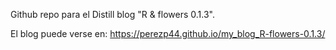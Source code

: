 <!-- README.md is generated from README.Rmd. Please edit that file -->

<!-- badges: start -->

<!-- badges: end -->

Github repo para el Distill blog "R & flowers 0.1.3".

El blog puede verse en: <https://perezp44.github.io/my_blog_R-flowers-0.1.3/>

